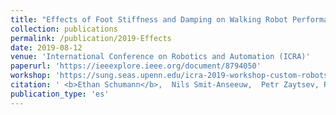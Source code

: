 ```yaml
---
title: "Effects of Foot Stiffness and Damping on Walking Robot Performance"
collection: publications
permalink: /publication/2019-Effects
date: 2019-08-12
venue: 'International Conference on Robotics and Automation (ICRA)'
paperurl: 'https://ieeexplore.ieee.org/document/8794050'
workshop: 'https://sung.seas.upenn.edu/icra-2019-workshop-custom-robots/'
citation: ' <b>Ethan Schumann</b>,  Nils Smit-Anseeuw,  Petr Zaytsev, Rodney Gleason, K. Alex Shorter, C. David Remy, &quot;Effects of Foot Stiffness and Damping on Walking Robot Performance.&quot; International Conference on Robotics and Automation (ICRA), 2019.'
publication_type: 'es'
---
```

